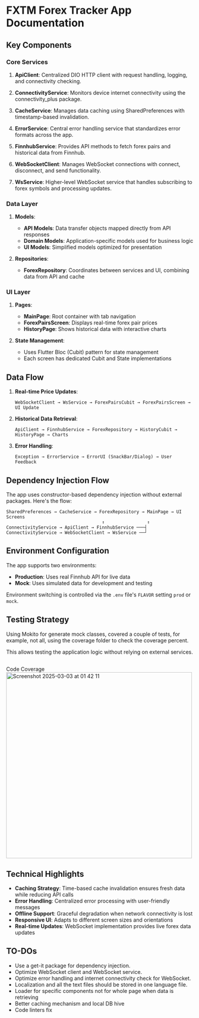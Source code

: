 # FXTM Forex Tracker App Documentation

## Key Components

### Core Services

1. **ApiClient**: Centralized DIO HTTP client with request handling, logging, and connectivity checking.

2. **ConnectivityService**: Monitors device internet connectivity using the connectivity_plus package.

3. **CacheService**: Manages data caching using SharedPreferences with timestamp-based invalidation.

4. **ErrorService**: Central error handling service that standardizes error formats across the app.

5. **FinnhubService**: Provides API methods to fetch forex pairs and historical data from Finnhub.

6. **WebSocketClient**: Manages WebSocket connections with connect, disconnect, and send functionality.

7. **WsService**: Higher-level WebSocket service that handles subscribing to forex symbols and processing updates.

### Data Layer

1. **Models**:
   - **API Models**: Data transfer objects mapped directly from API responses
   - **Domain Models**: Application-specific models used for business logic
   - **UI Models**: Simplified models optimized for presentation

2. **Repositories**:
   - **ForexRepository**: Coordinates between services and UI, combining data from API and cache

### UI Layer

1. **Pages**:
   - **MainPage**: Root container with tab navigation
   - **ForexPairsScreen**: Displays real-time forex pair prices
   - **HistoryPage**: Shows historical data with interactive charts

2. **State Management**:
   - Uses Flutter Bloc (Cubit) pattern for state management
   - Each screen has dedicated Cubit and State implementations

## Data Flow

1. **Real-time Price Updates**:
   ```
   WebSocketClient → WsService → ForexPairsCubit → ForexPairsScreen → UI Update
   ```

2. **Historical Data Retrieval**:
   ```
   ApiClient → FinnhubService → ForexRepository → HistoryCubit → HistoryPage → Charts
   ```

3. **Error Handling**:
   ```
   Exception → ErrorService → ErrorUI (SnackBar/Dialog) → User Feedback
   ```

## Dependency Injection Flow

The app uses constructor-based dependency injection without external packages. Here's the flow:

```
SharedPreferences → CacheService → ForexRepository → MainPage → UI Screens
                                    ↑                ↑
ConnectivityService → ApiClient → FinnhubService ───┤
ConnectivityService → WebSocketClient → WsService ──┘
```

## Environment Configuration

The app supports two environments:
- **Production**: Uses real Finnhub API for live data
- **Mock**: Uses simulated data for development and testing

Environment switching is controlled via the `.env` file's `FLAVOR` setting `prod` or `mock`.

## Testing Strategy
Using Mokito for generate mock classes, covered a couple of tests, for example, not all, using the coverage folder to check the coverage percent.

This allows testing the application logic without relying on external services.

##
Code Coverage
<img width="500" alt="Screenshot 2025-03-03 at 01 42 11" src="https://github.com/user-attachments/assets/8c94e102-80c4-4e33-8941-33d1023d5392" />


## Technical Highlights

- **Caching Strategy**: Time-based cache invalidation ensures fresh data while reducing API calls
- **Error Handling**: Centralized error processing with user-friendly messages
- **Offline Support**: Graceful degradation when network connectivity is lost
- **Responsive UI**: Adapts to different screen sizes and orientations
- **Real-time Updates**: WebSocket implementation provides live forex data updates

## TO-DOs
- Use a get-it package for dependency injection.
- Optimize WebSocket client and WebSocket service.
- Optimize error handling and internet connectivity check for WebSocket.
- Localization and all the text files should be stored in one language file.
- Loader for specific components not for whole page when data is retrieving
- Better caching mechanism and local DB hive
- Code linters fix
